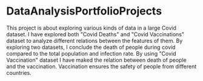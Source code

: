 # DataAnalysisPortfolioProjects
This project is about exploring various kinds of data in a large Covid dataset. I have explored both "Covid Deaths" and "Covid Vaccinations" dataset to analyze different relations between the features of them.
By exploring two datasets, I conclude the death of people during covid compared to the total population and infection rate. 
By using "Covid Vaccination" dataset I have maked the relation between death of people and the vaccination. Vaccination ensures the safety of people from different countries.
